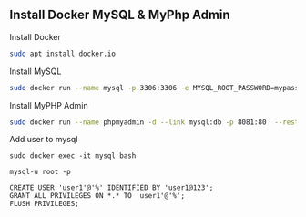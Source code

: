 ## Install Docker MySQL & MyPhp Admin

Install Docker
```sh
sudo apt install docker.io
```
Install MySQL
```sh
sudo docker run --name mysql -p 3306:3306 -e MYSQL_ROOT_PASSWORD=mypass123 -d --restart always mysql
```
Install MyPHP Admin
```sh
sudo docker run --name phpmyadmin -d --link mysql:db -p 8081:80  --restart always phpmyadmin/phpmyadmin
```
Add user to mysql
```
sudo docker exec -it mysql bash
```
```
mysql-u root -p
```
```
CREATE USER 'user1'@'%' IDENTIFIED BY 'user1@123';
GRANT ALL PRIVILEGES ON *.* TO 'user1'@'%';
FLUSH PRIVILEGES;
```
